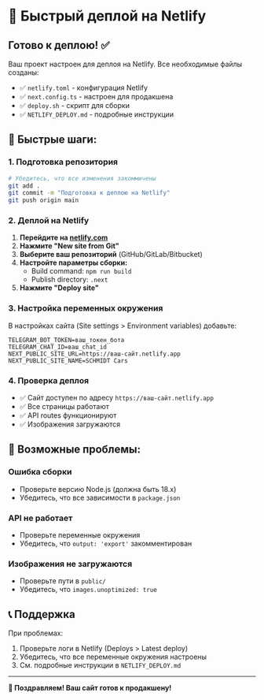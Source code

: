 # 🚀 Быстрый деплой на Netlify

## Готово к деплою! ✅

Ваш проект настроен для деплоя на Netlify. Все необходимые файлы созданы:

- ✅ `netlify.toml` - конфигурация Netlify
- ✅ `next.config.ts` - настроен для продакшена
- ✅ `deploy.sh` - скрипт для сборки
- ✅ `NETLIFY_DEPLOY.md` - подробные инструкции

## 🎯 Быстрые шаги:

### 1. Подготовка репозитория
```bash
# Убедитесь, что все изменения закоммичены
git add .
git commit -m "Подготовка к деплою на Netlify"
git push origin main
```

### 2. Деплой на Netlify

1. **Перейдите на [netlify.com](https://netlify.com)**
2. **Нажмите "New site from Git"**
3. **Выберите ваш репозиторий** (GitHub/GitLab/Bitbucket)
4. **Настройте параметры сборки:**
   - Build command: `npm run build`
   - Publish directory: `.next`
5. **Нажмите "Deploy site"**

### 3. Настройка переменных окружения

В настройках сайта (Site settings > Environment variables) добавьте:

```
TELEGRAM_BOT_TOKEN=ваш_токен_бота
TELEGRAM_CHAT_ID=ваш_chat_id
NEXT_PUBLIC_SITE_URL=https://ваш-сайт.netlify.app
NEXT_PUBLIC_SITE_NAME=SCHMIDT Cars
```

### 4. Проверка деплоя

- ✅ Сайт доступен по адресу `https://ваш-сайт.netlify.app`
- ✅ Все страницы работают
- ✅ API routes функционируют
- ✅ Изображения загружаются

## 🔧 Возможные проблемы:

### Ошибка сборки
- Проверьте версию Node.js (должна быть 18.x)
- Убедитесь, что все зависимости в `package.json`

### API не работает
- Проверьте переменные окружения
- Убедитесь, что `output: 'export'` закомментирован

### Изображения не загружаются
- Проверьте пути в `public/`
- Убедитесь, что `images.unoptimized: true`

## 📞 Поддержка

При проблемах:
1. Проверьте логи в Netlify (Deploys > Latest deploy)
2. Убедитесь, что все переменные окружения настроены
3. См. подробные инструкции в `NETLIFY_DEPLOY.md`

---

**🎉 Поздравляем! Ваш сайт готов к продакшену!** 